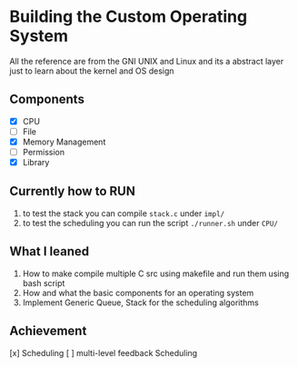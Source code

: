 # Building the Custom Operating System

All the reference are from the GNI UNIX and Linux
and its a abstract layer just to learn about the kernel and OS design

## Components
- [x] CPU
- [ ] File
- [x] Memory Management
- [ ] Permission
- [x] Library

## Currently how to RUN
1. to test the stack you can compile `stack.c` under `impl/`
2. to test the scheduling you can run the script `./runner.sh` under `CPU/`

## What I leaned
1. How to make compile multiple C src using makefile and run them using bash script
2. How and what the basic components for an operating system
3. Implement Generic Queue, Stack for the scheduling algorithms

## Achievement
[x] Scheduling
[ ] multi-level feedback Scheduling